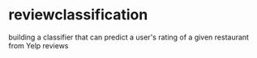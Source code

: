 # reviewclassification

building a classifier that can predict a user's rating of a given restaurant from Yelp reviews
